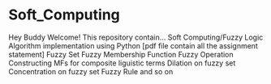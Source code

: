 # Soft_Computing
Hey Buddy Welcome!
This repository contain...
Soft Computing/Fuzzy Logic Algorithm implementation using Python [pdf file contain all the assignment statement]
Fuzzy Set
Fuzzy Membership Function
Fuzzy Operation
Constructing MFs for composite liguistic terms
Dilation on fuzzy set
Concentration on fuzzy set
Fuzzy Rule
and so on


